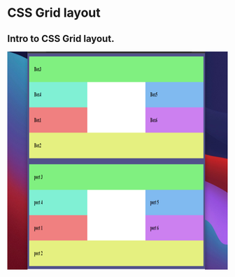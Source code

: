 # CSS Grid layout

## Intro to CSS Grid layout.

<img src="https://github.com/kannanjayachandran/WEB-DEV/blob/main/BASICS/PROJ10-Grid/img.png" width="800" height="500"/>
